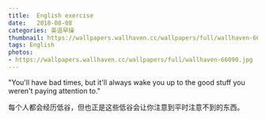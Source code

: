```yaml
---
title:  English exercise
date:   2018-08-08
categories: 英语早操
thumbnail: https://wallpapers.wallhaven.cc/wallpapers/full/wallhaven-66090.jpg
tags: English
photos:
- https://wallpapers.wallhaven.cc/wallpapers/full/wallhaven-66090.jpg
---
```


"You'll have bad times, but it'll always wake you up to the good stuff you weren't paying attention to."
<p>每个人都会经历低谷，但也正是这些低谷会让你注意到平时注意不到的东西。</p>
